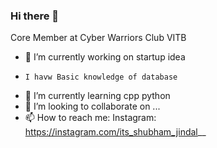 ### Hi there 👋

Core Member at Cyber Warriors Club VITB


- 🔭 I’m currently working on startup idea
-     I havw Basic knowledge of database
- 🌱 I’m currently learning cpp python
- 👯 I’m looking to collaborate on ...
- 📫 How to reach me: Instagram: https://instagram.com/its_shubham_jindal__


